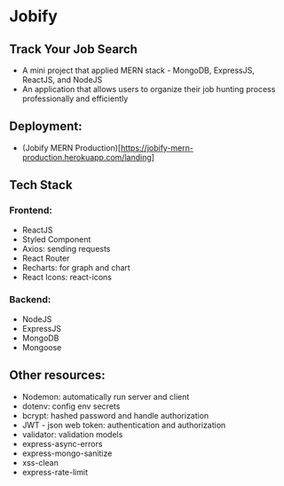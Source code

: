 # Jobify

## Track Your Job Search

- A mini project that applied MERN stack - MongoDB, ExpressJS, ReactJS, and NodeJS
- An application that allows users to organize their job hunting process professionally and efficiently

## Deployment:

- (Jobify MERN Production)[https://jobify-mern-production.herokuapp.com/landing]

## Tech Stack

### Frontend:

- ReactJS
- Styled Component
- Axios: sending requests
- React Router
- Recharts: for graph and chart
- React Icons: react-icons

### Backend:

- NodeJS
- ExpressJS
- MongoDB
- Mongoose

## Other resources:

- Nodemon: automatically run server and client
- dotenv: config env secrets
- bcrypt: hashed password and handle authorization
- JWT - json web token: authentication and authorization
- validator: validation models
- express-async-errors
- express-mongo-sanitize
- xss-clean
- express-rate-limit
